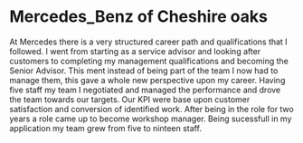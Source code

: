 # Mercedes_Benz of Cheshire oaks

At Mercedes there is a very structured career path and qualifications that I followed. I went from starting as a service advisor and looking after customers to completing my management qualifications and becoming the Senior Advisor. This ment instead of being part of the team I now had to manage them, this gave a whole new perspective upon my career. Having five staff my team I negotiated and managed the performance and drove the team towards our targets. Our KPI were base upon customer satisfaction and conversion of identified work.
After being in the role for two years a role came up to become workshop manager. Being sucessfull in my application my team grew from five to ninteen staff.
